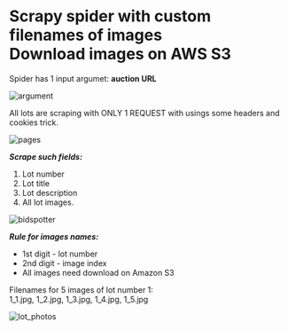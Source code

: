 # Scrapy spider with custom filenames of images<br/>Download images on AWS S3

Spider has 1 input argumet: **auction URL**

![argument](https://i.imgur.com/RZn6l1V.jpg)

All lots are scraping with ONLY 1 REQUEST with usings some headers and cookies trick.

![pages](https://i.imgur.com/oG3xtK1.png)

**_Scrape such fields:_**
1. Lot number
2. Lot title
3. Lot description
4. All lot images.

![bidspotter](https://i.imgur.com/iAMLYmH.png)

**_Rule for images names:_**
* 1st digit - lot number
* 2nd digit - image index
* All images need download on Amazon S3

Filenames for 5 images of lot number 1:  
1_1.jpg, 1_2.jpg, 1_3.jpg, 1_4.jpg, 1_5.jpg

![lot_photos](https://i.imgur.com/tYQZfbv.jpg)
